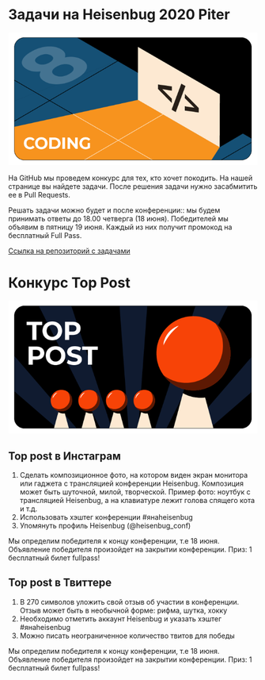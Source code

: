 # Задачи на Heisenbug 2020 Piter

![Coding_pic](coding.png)

На GitHub мы проведем конкурс для тех, кто хочет покодить. На нашей странице вы найдете задачи. После решения задачи нужно засабмитить ее в Pull Requests.

Решать задачи можно будет и после конференции:: мы будем принимать ответы до 18.00 четверга (18 июня). Победителей мы объявим в пятницу 19 июня. Каждый из них получит промокод на бесплатный Full Pass.

[Ссылка на репозиторий с задачами](https://github.com/JUGRuGroupOnline/HeisenbugPiter2020)

# Конкурс Top Post

![Popular_post_pic](popular.png)

## Top post в Инстаграм
1. Сделать композиционное фото, на котором виден экран монитора или гаджета с трансляцией конференции Heisenbug. Композиция может быть шуточной, милой, творческой. Пример фото: ноутбук с трансляцией Heisenbug, а на клавиатуре лежит голова спящего кота и т.д.
2. Использовать хэштег конференции #янаheisenbug
3. Упомянуть профиль Heisenbug (@heisenbug_conf)

Мы определим победителя к концу конференции, т.е 18 июня. Объявление победителя произойдет на закрытии конференции.
Приз: 1 бесплатный билет fullpass!

## Top post в Твиттере
1. В 270 символов уложить свой отзыв об участии в конференции. Отзыв может быть в необычной форме: рифма, шутка, хокку
2. Необходимо отметить аккаунт Heisenbug и указать хэштег #янаheisenbug
3. Можно писать неограниченное количество твитов для победы

Мы определим победителя к концу конференции, т.е 18 июня. Объявление победителя произойдет на закрытии конференции.
Приз: 1 бесплатный билет fullpass!
